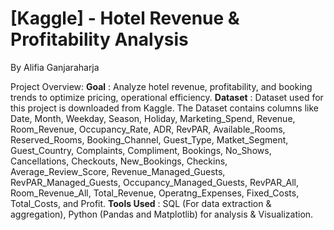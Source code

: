 # [Kaggle] - Hotel Revenue & Profitability Analysis

By Alifia Ganjaraharja

Project Overview: 
**Goal** : Analyze hotel revenue, profitability, and booking trends to optimize pricing, operational efficiency.
**Dataset** : Dataset used for this project is downloaded from Kaggle. The Dataset contains columns like Date, Month, Weekday, Season, Holiday, Marketing_Spend, Revenue, Room_Revenue, Occupancy_Rate, ADR, RevPAR, Available_Rooms, Reserved_Rooms, Booking_Channel, Guest_Type, Matket_Segment, Guest_Country, Complaints, Compliment, Bookings, No_Shows, Cancellations, Checkouts, New_Bookings, Checkins, Average_Review_Score, Revenue_Managed_Guests, RevPAR_Managed_Guests, Occupancy_Managed_Guests, RevPAR_All, Room_Revenue_All, Total_Revenue, Operatng_Expenses, Fixed_Costs, Total_Costs, and Profit.
**Tools Used** : SQL (For data extraction & aggregation), Python (Pandas and Matplotlib) for analysis & Visualization.
